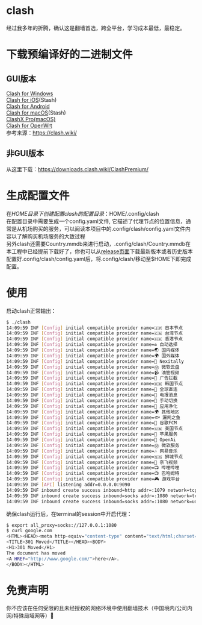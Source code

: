 # clash
经过我多年的折腾，确认这是翻墙首选，跨全平台，学习成本最低，最稳定。
# 下载预编译好的二进制文件
## GUI版本
[Clash for Windows](https://downloads.clash.wiki/clash_for_windows_pkg)  
[Clash for iOS](https://apps.apple.com/app/stash/id1596063349)(Stash)  
[Clash for Android](https://downloads.clash.wiki/ClashForAndroid)  
[Clash for macOS](https://stash.ws/)(Stash)  
[ClashX Pro(macOS)](https://install.appcenter.ms/users/clashx/apps/clashx-pro/distribution_groups/public)  
[Clash for OpenWrt](https://github.com/vernesong/OpenClash/releases)  
参考来源：https://clash.wiki/
## 非GUI版本
从这里下载：https://downloads.clash.wiki/ClashPremium/
# 生成配置文件
在$HOME目录下创建配置clash的配置目录：$HOME/.config/clash  
在配置目录中需要生成一个config.yaml文件, 它描述了代理节点的位置信息，通常是从机场购买的服务，可以阅读本项目中的.config/clash/config.yaml文件内容以了解购买机场服务的大致过程  
另外clash还需要Country.mmdb来进行启动，.config/clash/Country.mmdb在本工程中已经提前下载好了，你也可以从[release页面](https://github.com/Dreamacro/maxmind-geoip/releases/)下载最新版本或者历史版本  
配置好.config/clash/config.yaml后，将.config/clash/移动至$HOME下即完成配置。
# 使用
启动clash正常输出：
~~~bash
$ ./clash
14:09:59 INF [Config] initial compatible provider name=🇯🇵 日本节点
14:09:59 INF [Config] initial compatible provider name=🇨🇳 台湾节点
14:09:59 INF [Config] initial compatible provider name=🇭🇰 香港节点
14:09:59 INF [Config] initial compatible provider name=♻️ 自动选择
14:09:59 INF [Config] initial compatible provider name=🌏 国内媒体
14:09:59 INF [Config] initial compatible provider name=🌍 国外媒体
14:09:59 INF [Config] initial compatible provider name=🚀 Nexitally
14:09:59 INF [Config] initial compatible provider name=Ⓜ️ 微软云盘
14:09:59 INF [Config] initial compatible provider name=📹 油管视频
14:09:59 INF [Config] initial compatible provider name=🛑 广告拦截
14:09:59 INF [Config] initial compatible provider name=🇰🇷 韩国节点
14:09:59 INF [Config] initial compatible provider name=🎯 全球直连
14:09:59 INF [Config] initial compatible provider name=📲 电报消息
14:09:59 INF [Config] initial compatible provider name=🚀 手动切换
14:09:59 INF [Config] initial compatible provider name=🍃 应用净化
14:09:59 INF [Config] initial compatible provider name=🌍 其他地区
14:09:59 INF [Config] initial compatible provider name=🐟 漏网之鱼
14:09:59 INF [Config] initial compatible provider name=📢 谷歌FCM
14:09:59 INF [Config] initial compatible provider name=🇺🇲 美国节点
14:09:59 INF [Config] initial compatible provider name=🍎 苹果服务
14:09:59 INF [Config] initial compatible provider name=💬 OpenAi
14:09:59 INF [Config] initial compatible provider name=Ⓜ️ 微软服务
14:09:59 INF [Config] initial compatible provider name=🎶 网易音乐
14:09:59 INF [Config] initial compatible provider name=🇸🇬 狮城节点
14:09:59 INF [Config] initial compatible provider name=🎥 奈飞视频
14:09:59 INF [Config] initial compatible provider name=📺 哔哩哔哩
14:09:59 INF [Config] initial compatible provider name=📺 巴哈姆特
14:09:59 INF [Config] initial compatible provider name=🎮 游戏平台
14:09:59 INF [API] listening addr=0.0.0.0:9090
14:09:59 INF inbound create success inbound=http addr=:1079 network=tcp
14:09:59 INF inbound create success inbound=socks addr=:1080 network=tcp
14:09:59 INF inbound create success inbound=socks addr=:1080 network=udp
~~~
确保clash运行后，在terminal的session中开启代理：
~~~bash
$ export all_proxy=socks://127.0.0.1:1080
$ curl google.com
<HTML><HEAD><meta http-equiv="content-type" content="text/html;charset=utf-8">
<TITLE>301 Moved</TITLE></HEAD><BODY>
<H1>301 Moved</H1>
The document has moved
<A HREF="http://www.google.com/">here</A>.
</BODY></HTML>
~~~
# 免责声明
你不应该在任何受限的且未经授权的网络环境中使用翻墙技术（中国境内/公司内网/特殊局域网等）🐶